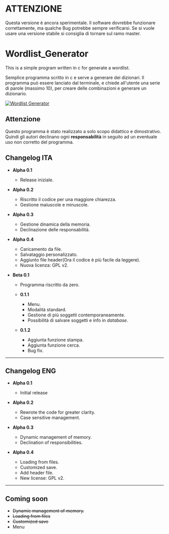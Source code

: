 # ATTENZIONE

Questa versione è ancora sperimentale. Il software dovrebbe funzionare correttamente, ma qualche Bug potrebbe sempre verificarsi. Se si vuole usare una versione stabile si consiglia di tornare sul ramo master.

# Wordlist_Generator

This is a simple program written in c for generate a wordlist.

Semplice programma scritto in c e serve a generare dei dizionari. Il programma può essere lanciato dal terminale, e chiede all'utente una serie di parole (massimo 10), per creare delle combinazioni e generare un dizionario.

[![Wordlist Generator](https://img.youtube.com/vi/EpfI4-yuplQ/0.jpg)](https://www.youtube.com/watch?v=EpfI4-yuplQ)

## Attenzione

Questo programma è stato realizzato a solo scopo didattico e dimostrativo. Quindi gli autori declinano ogni **responsabilità** in seguito ad un eventuale uso non corretto del programma.

## Changelog ITA

- **Alpha 0.1**

  - Release iniziale.

- **Alpha 0.2**

  - Riscritto il codice per una maggiore chiarezza.
  - Gestione maiuscole e minuscole.

- **Alpha 0.3**

  - Gestione dinamica della memoria.
  - Declinazione delle responsabilità.

- **Alpha 0.4**

  - Caricamento da file.
  - Salvataggio personalizzato.
  - Aggiunto file header(Ora il codice è più facile da leggere).
  - Nuova licenza: GPL v2.

- **Beta 0.1**

  - Programma riscritto da zero.
  - **0.1.1**

    - Menu.
    - Modalità standard.
    - Gestione di più soggetti contemporaneamente.
    - Possibilità di salvare soggetti e info in _database_.

  - **0.1.2**

    - Aggiunta funzione stampa.
    - Aggiunta funzione cerca.
    - Bug fix.

--------------------------------------------------------------------------------

## Changelog ENG

- **Alpha 0.1**

  - Initial release

- **Alpha 0.2**

  - Rewrote the code for greater clarity.
  - Case sensitive management.

- **Alpha 0.3**

  - Dynamic management of memory.
  - Declination of responsibilities.

- **Alpha 0.4**

  - Loading from files.
  - Customized save.
  - Add header file.
  - New license: GPL v2.

--------------------------------------------------------------------------------

## Coming soon

- ~~Dynamic management of memory.~~
- ~~Loading from files~~
- ~~Customized save~~
- Menu
